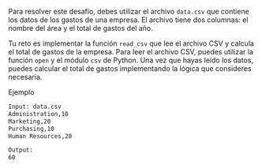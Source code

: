 Para resolver este desafío, debes utilizar el archivo `data.csv` que contiene los datos de los gastos de una empresa. El archivo tiene dos columnas: el nombre del área y el total de gastos del año. 

Tu reto es implementar la función `read_csv` que lee el archivo CSV y calcula el total de gastos de la empresa. Para leer el archivo CSV, puedes utilizar la función `open` y el módulo `csv` de Python. Una vez que hayas leído los datos, puedes calcular el total de gastos implementando la lógica que consideres necesaria.


Ejemplo

```txt
Input: data.csv
Administration,10
Marketing,20
Purchasing,10
Human Resources,20

Output:
60
```